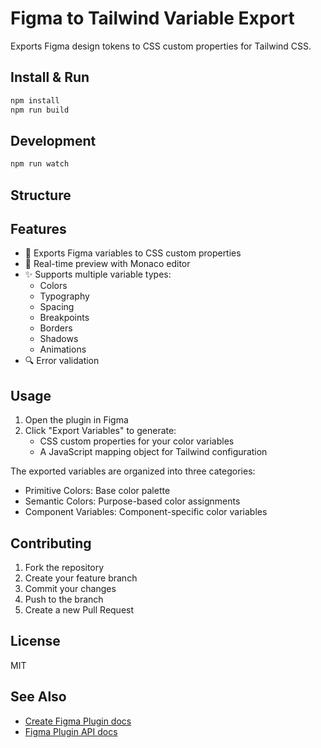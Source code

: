 # Figma to Tailwind Variable Export

Exports Figma design tokens to CSS custom properties for Tailwind CSS.

## Install & Run

```bash
npm install
npm run build
```

## Development
```bash
npm run watch
```

## Structure

## Features

- 🎨 Exports Figma variables to CSS custom properties
- 🔄 Real-time preview with Monaco editor
- ✨ Supports multiple variable types:
  - Colors
  - Typography
  - Spacing
  - Breakpoints
  - Borders
  - Shadows
  - Animations
- 🔍 Error validation

## Usage

1. Open the plugin in Figma
2. Click "Export Variables" to generate:
   -  CSS custom properties for your color variables
   -  A JavaScript mapping object for Tailwind configuration

The exported variables are organized into three categories:

-  Primitive Colors: Base color palette
-  Semantic Colors: Purpose-based color assignments
-  Component Variables: Component-specific color variables

## Contributing

1. Fork the repository
2. Create your feature branch
3. Commit your changes
4. Push to the branch
5. Create a new Pull Request

## License

MIT

## See Also

-  [Create Figma Plugin docs](https://yuanqing.github.io/create-figma-plugin/)
-  [Figma Plugin API docs](https://figma.com/plugin-docs/)
